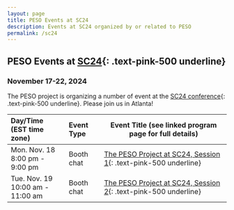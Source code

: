 ```yaml
---
layout: page
title: PESO Events at SC24
description: Events at SC24 organized by or related to PESO
permalink: /sc24
---
```


## PESO Events at [SC24](https://sc24.supercomputing.org){: .text-pink-500 underline}
### November 17-22, 2024

The PESO project is organizing a number of event at the [SC24 conference](https://sc24.supercomputing.org){: .text-pink-500 underline}.  Please join us in Atlanta!

Day/Time<br>(EST time zone) | Event Type | Event Title (see linked program page for full details)
:---     |    :------ |--------------------------------------------------------
Mon. Nov. 18<br>8:00 pm - 9:00 pm | Booth chat | [The PESO Project at SC24, Session 1](https://pesoproject.org/files/PesoAtSc24.pdf){: .text-pink-500 underline}
Tue. Nov. 19<br>10:00 am - 11:00 am | Booth chat | [The PESO Project at SC24, Session 2](https://pesoproject.org/files/PesoAtSc24.pdf){: .text-pink-500 underline}
